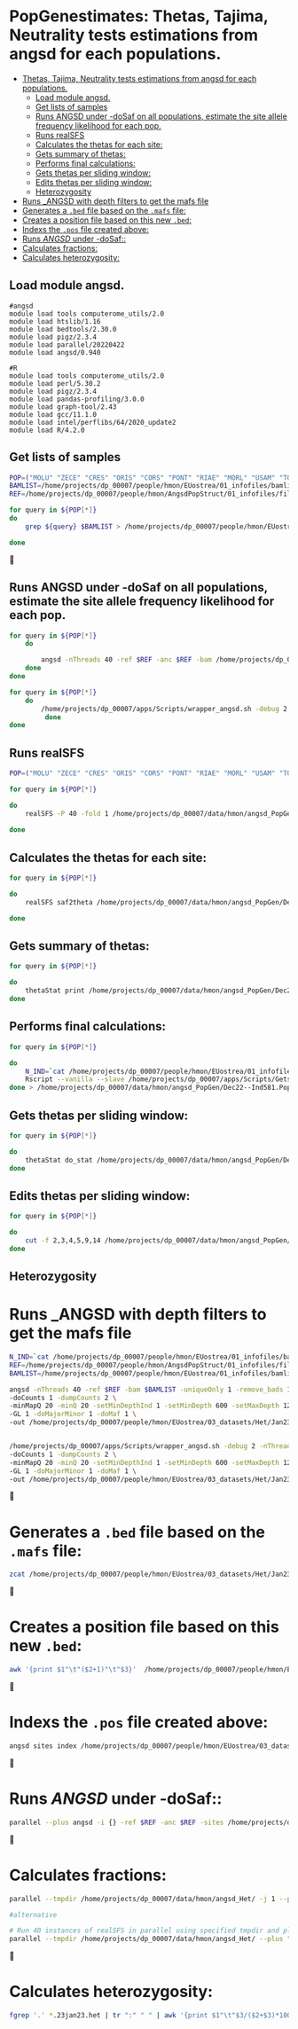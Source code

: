PopGenestimates:
Thetas, Tajima, Neutrality tests estimations from angsd for each populations.
================

- [Thetas, Tajima, Neutrality tests estimations from angsd for each populations.](#thetas-tajima-neutrality-tests-estimations-from-angsd-for-each-populations)
  - [Load module angsd.](#load-module-angsd)
  - [Get lists of samples](#get-lists-of-samples)
  - [Runs ANGSD under -doSaf on all populations, estimate the site allele frequency likelihood for each pop.](#runs-angsd-under--dosaf-on-all-populations-estimate-the-site-allele-frequency-likelihood-for-each-pop)
  - [Runs realSFS](#runs-realsfs)
  - [Calculates the thetas for each site:](#calculates-the-thetas-for-each-site)
  - [Gets summary of thetas:](#gets-summary-of-thetas)
  - [Performs final calculations:](#performs-final-calculations)
  - [Gets thetas per sliding window:](#gets-thetas-per-sliding-window)
  - [Edits thetas per sliding window:](#edits-thetas-per-sliding-window)
  - [Heterozygosity](#heterozygosity)
- [Runs \_ANGSD with depth filters to get the mafs file](#runs-_angsd-with-depth-filters-to-get-the-mafs-file)
- [Generates a `.bed` file based on the `.mafs` file:](#generates-a-bed-file-based-on-the-mafs-file)
- [Creates a position file based on this new `.bed`:](#creates-a-position-file-based-on-this-new-bed)
- [Indexs the `.pos` file created above:](#indexs-the-pos-file-created-above)
- [Runs _ANGSD_ under -doSaf::](#runs-angsd-under--dosaf)
- [Calculates fractions:](#calculates-fractions)
- [Calculates heterozygosity:](#calculates-heterozygosity)




## Load module angsd.
```
#angsd
module load tools computerome_utils/2.0
module load htslib/1.16
module load bedtools/2.30.0
module load pigz/2.3.4
module load parallel/20220422
module load angsd/0.940

#R
module load tools computerome_utils/2.0
module load perl/5.30.2
module load pigz/2.3.4
module load pandas-profiling/3.0.0
module load graph-tool/2.43
module load gcc/11.1.0
module load intel/perflibs/64/2020_update2
module load R/4.2.0
```

## Get lists of samples
```bash
POP=("MOLU" "ZECE" "CRES" "ORIS" "CORS" "PONT" "RIAE" "MORL" "USAM" "TOLL" "COLN" "BARR" "TRAL" "CLEW" "RYAN" "GREV" "WADD" "NISS" "LOGS" "VENO" "HALS" "THIS" "KALV" "HYPP" "LANG" "BUNN" "DOLV" "HAUG" "HAFR" "INNE" "VAGS" "AGAB" "OSTR")
BAMLIST=/home/projects/dp_00007/people/hmon/EUostrea/01_infofiles/bamlist_EUostrea.txt
REF=/home/projects/dp_00007/people/hmon/AngsdPopStruct/01_infofiles/fileOegenome10scaffoldC3G.fasta

for query in ${POP[*]}
do 
    grep ${query} $BAMLIST > /home/projects/dp_00007/people/hmon/EUostrea/01_infofiles/EUostrea_${query}-Fst.list

done
```
🤝

## Runs ANGSD under -doSaf on all populations, estimate the site allele frequency likelihood for each pop.
```bash
for query in ${POP[*]}
    do

        angsd -nThreads 40 -ref $REF -anc $REF -bam /home/projects/dp_00007/people/hmon/EUostrea/01_infofiles/EUostrea_${query}-Fst.list -uniqueOnly 1 -remove_bads 1 -only_proper_pairs 1 -trim 0 -C 50 -baq 1 -minMapQ 20 -minQ 20 -setMinDepthInd 1 -setMinDepth 600 -setMaxDepth 1200 -GL 1 -doSaf 1 -out /home/projects/dp_00007/data/hmon/angsd_PopGen/Jan23--Unfolded_PopGenNIC_${query}
    done
done
```
```bash
for query in ${POP[*]}
    do
        /home/projects/dp_00007/apps/Scripts/wrapper_angsd.sh -debug 2 -nThreads 40 -ref $REF -anc $REF -bam /home/projects/dp_00007/people/hmon/EUostrea/01_infofiles/EUostrea_${query}-Fst.list -remove_bads 1 -uniqueOnly 1 -baq 1 -C 50 -minMapQ 20 -minQ 20 -minInd $((N_IND*2/3)) -GL 1 -doSaf 1 -out /home/projects/dp_00007/data/hmon/angsd_PopGen/Jan23--Unfolded_PopGenGEO_${query}
         done
done
```
## Runs realSFS
```bash
POP=("MOLU" "ZECE" "CRES" "ORIS" "CORS" "PONT" "RIAE" "MORL" "USAM" "TOLL" "COLN" "BARR" "TRAL" "CLEW" "RYAN" "GREV" "WADD" "NISS" "LOGS" "VENO" "HALS" "THIS" "KALV" "HYPP" "LANG" "BUNN" "DOLV" "HAUG" "HAFR" "INNE" "VAGS" "AGAB" "OSTR")

for query in ${POP[*]}

do
    realSFS -P 40 -fold 1 /home/projects/dp_00007/data/hmon/angsd_PopGen/Dec22--Unfolded_PopGen_${query}.saf.idx > /home/projects/dp_00007/data/hmon/angsd_PopGen/Dec22--Ind581_${query}.sfs
    
done
```

## Calculates the thetas for each site:
```bash
for query in ${POP[*]}

do
    realSFS saf2theta /home/projects/dp_00007/data/hmon/angsd_PopGen/Dec22--Unfolded_PopGen_${query}.saf.idx -sfs /home/projects/dp_00007/data/hmon/angsd_PopGen/Dec22--Ind581_${query}.sfs -fold 1 -outname /home/projects/dp_00007/data/hmon/angsd_PopGen/Dec22--Ind581_${query}_PopGenEstimates

done
```


## Gets summary of thetas:
```bash
for query in ${POP[*]}

do
    thetaStat print /home/projects/dp_00007/data/hmon/angsd_PopGen/Dec22--Ind581_${query}_PopGenEstimates.thetas.idx > /home/projects/dp_00007/data/hmon/angsd_PopGen/Dec22--Ind581_${query}_PopGenEstimates.Print
done
```

## Performs final calculations:
```bash
for query in ${POP[*]}

do
    N_IND=`cat /home/projects/dp_00007/people/hmon/EUostrea/01_infofiles/EUostrea_${query}-Fst.list | wc -l`
    Rscript --vanilla --slave /home/projects/dp_00007/apps/Scripts/GetsThetaSummaries.R /home/projects/dp_00007/data/hmon/angsd_PopGen/Dec22--Ind581_${query}_PopGenEstimates.Print $N_IND $query
done > /home/projects/dp_00007/data/hmon/angsd_PopGen/Dec22--Ind581.PopGenEstimates.txt
```

## Gets thetas per sliding window:
```bash
for query in ${POP[*]}

do
    thetaStat do_stat /home/projects/dp_00007/data/hmon/angsd_PopGen/Dec22--Ind581_${query}_PopGenEstimates.thetas.idx -win 20000 -step 20000 -outnames /home/projects/dp_00007/data/hmon/angsd_PopGen/Dec22--Ind581__20K_${query}_PopGenEstimates-Windows
done
```

## Edits thetas per sliding window:
```bash
for query in ${POP[*]}

do
    cut -f 2,3,4,5,9,14 /home/projects/dp_00007/data/hmon/angsd_PopGen/Dec22--Ind581__20K_${query}_PopGenEstimates-Windows.pestPG | tail -n +2 | sed -r 's/LG//g' | sed 's/^0*//' | awk '$6 > 0' | awk '{print $1"\t"$1":"$2"\t"$2-20000"\t"$2"\t"$6"\t"$3"\t"$3/$6"\t"$4"\t"$4/$6"\t"$5}' | awk 'BEGIN{print "CHR\tSNP\tgPoint\tWindow\tNumberOfSites\tsumTw\tTw\tsumTp\tTp\tTd"}1' > /home/projects/dp_00007/data/hmon/angsd_PopGen/Dec22--Ind581__20K_${query}_PopGenEstimates-Windows.tsv
done
```


## Heterozygosity
# Runs _ANGSD with depth filters to get the mafs file
```bash
N_IND=`cat /home/projects/dp_00007/people/hmon/EUostrea/01_infofiles/bamlist_EUostrea.txt | wc -l`
REF=/home/projects/dp_00007/people/hmon/AngsdPopStruct/01_infofiles/fileOegenome10scaffoldC3G.fasta
BAMLIST=/home/projects/dp_00007/people/hmon/EUostrea/01_infofiles/bamlist_EUostrea.txt

angsd -nThreads 40 -ref $REF -bam $BAMLIST -uniqueOnly 1 -remove_bads 1 -only_proper_pairs 1 -trim 0 -C 50 -baq 1 \
-doCounts 1 -dumpCounts 2 \
-minMapQ 20 -minQ 20 -setMinDepthInd 1 -setMinDepth 600 -setMaxDepth 1200 \
-GL 1 -doMajorMinor 1 -doMaf 1 \
-out /home/projects/dp_00007/people/hmon/EUostrea/03_datasets/Het/Jan23_NICdepthfilters_het_angsd


/home/projects/dp_00007/apps/Scripts/wrapper_angsd.sh -debug 2 -nThreads 40 -ref $REF -bam $BAMLIST -uniqueOnly 1 -remove_bads 1 -only_proper_pairs 1 -trim 0 -C 50 -baq 1 \
-doCounts 1 -dumpCounts 2 \
-minMapQ 20 -minQ 20 -setMinDepthInd 1 -setMinDepth 600 -setMaxDepth 1200 \
-GL 1 -doMajorMinor 1 -doMaf 1 \
-out /home/projects/dp_00007/people/hmon/EUostrea/03_datasets/Het/Jan23_wrap_NICdepthfilters_het_angsd
```
🤝
# Generates a `.bed` file based on the `.mafs` file:
```bash
zcat /home/projects/dp_00007/people/hmon/EUostrea/03_datasets/Het/Jan23_wrap_NICdepthfilters_het_angsd.mafs.gz | cut -f1,2 | tail -n +2 | awk '{print $1"\t"$2-1"\t"$2}' | bedtools merge -i - > /home/projects/dp_00007/people/hmon/EUostrea/03_datasets/Het/Jan23_wrap_NICdepthfilters_het_angsd.bed
```
🤝
# Creates a position file based on this new `.bed`:
```bash
awk '{print $1"\t"($2+1)"\t"$3}'  /home/projects/dp_00007/people/hmon/EUostrea/03_datasets/Het/Jan23_wrap_NICdepthfilters_het_angsd.bed > /home/projects/dp_00007/people/hmon/EUostrea/03_datasets/Het/Jan23_wrap_NICdepthfilters_het_angsd_bed.pos
```
🤝
# Indexs the `.pos` file created above:
```bash
angsd sites index /home/projects/dp_00007/people/hmon/EUostrea/03_datasets/Het/Jan23_wrap_NICdepthfilters_het_angsd_bed.pos
```
🤝
# Runs _ANGSD_ under -doSaf::
```bash
parallel --plus angsd -i {} -ref $REF -anc $REF -sites /home/projects/dp_00007/people/hmon/EUostrea/03_datasets/Het/Jan23_wrap_NICdepthfilters_het_angsd_bed.pos -GL 1 -doSaf 1 -remove_bads 1 -uniqueOnly 1 -baq 1 -C 50 -minMapQ 20 -minQ 20 -out /home/projects/dp_00007/data/hmon/angsd_Het/{/...} :::: /home/projects/dp_00007/people/hmon/EUostrea/01_infofiles/bamlist_EUostrea.txt
```
🤝
# Calculates fractions:
```bash
parallel --tmpdir /home/projects/dp_00007/data/hmon/angsd_Het/ -j 1 --plus "realSFS -fold 1 -P 10 {} > /home/projects/dp_00007/data/hmon/angsd_Het/{/..}.het" ::: /home/projects/dp_00007/data/hmon/angsd_Het/*.saf.idx

#alternative 

# Run 40 instances of realSFS in parallel using specified tmpdir and plus options 
parallel --tmpdir /home/projects/dp_00007/data/hmon/angsd_Het/ --plus "realSFS -fold 1 -P 10 {} > /home/projects/dp_00007/data/hmon/angsd_Het/{/..}.het" -j 1 --memfree 160000 ::: /home/projects/dp_00007/data/hmon/angsd_Het/*.saf.idx
```
🤝
# Calculates heterozygosity:
```bash
fgrep '.' *.23jan23.het | tr ":" " " | awk '{print $1"\t"$3/($2+$3)*100}' | sed -r 's/.het//g' | awk '{split($0,a,"_"); print $1"\t"a[1]"\t"$2"\t"$3'} | awk '{split($2,a,"-"); print $1"\t"a[2]"\t"$3'} > /home/projects/dp_00007/people/hmon/EUostrea/03_datasets/Het/GEO_EUostrea--AllSamples_setMinDepth600_setMaxDepth1200--HET.23jan23.txt
```

